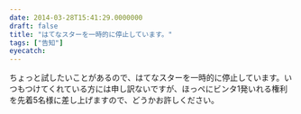 ```yaml
---
date: 2014-03-28T15:41:29.0000000
draft: false
title: "はてなスターを一時的に停止しています。"
tags: ["告知"]
eyecatch: 
---
```

<p>ちょっと試したいことがあるので、はてなスターを一時的に停止しています。いつもつけてくれている方には申し訳ないですが、ほっぺにビンタ1発いれる権利を先着5名様に差し上げますので、どうかお許しください。</p>
